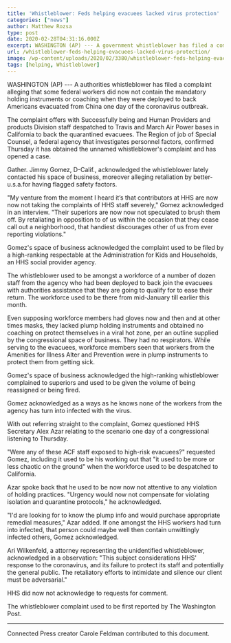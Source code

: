 ```yaml
---
title: 'Whistleblower: Feds helping evacuees lacked virus protection'
categories: ["news"]
author: Matthew Rozsa
type: post
date: 2020-02-28T04:31:16.000Z
excerpt: WASHINGTON (AP) --- A government whistleblower has filed a complaint alleging that some federal workers did not have the necessary protective gear or training when they were deployed to help Americans evacuated from China during the coronavirus outbreak.The complaint deals with Health and Human Services Department employees sent to Travis and March Air Force bases&hellip;
url: /whistleblower-feds-helping-evacuees-lacked-virus-protection/
image: /wp-content/uploads/2020/02/3380/whistleblower-feds-helping-evacuees-lacked-virus-protection.jpg
tags: [helping, Whistleblower]
---
```


WASHINGTON (AP) --- A authorities whistleblower has filed a complaint alleging that some federal workers did now not contain the mandatory holding instruments or coaching when they were deployed to back Americans evacuated from China one day of the coronavirus outbreak.

The complaint offers with Successfully being and Human Providers and products Division staff despatched to Travis and March Air Power bases in California to back the quarantined evacuees. The Region of job of Special Counsel, a federal agency that investigates personnel factors, confirmed Thursday it has obtained the unnamed whistleblower's complaint and has opened a case.

Gather. Jimmy Gomez, D-Calif., acknowledged the whistleblower lately contacted his space of business, moreover alleging retaliation by better-u.s.a.for having flagged safety factors.

"My venture from the moment I heard it’s that contributors at HHS are now now not taking the complaints of HHS staff severely," Gomez acknowledged in an interview. "Their superiors are now now not speculated to brush them off. By retaliating in opposition to of us within the occasion that they cease call out a neighborhood, that handiest discourages other of us from ever reporting violations."

Gomez's space of business acknowledged the complaint used to be filed by a high-ranking respectable at the Administration for Kids and Households, an HHS social provider agency.

The whistleblower used to be amongst a workforce of a number of dozen staff from the agency who had been deployed to back join the evacuees with authorities assistance that they are going to qualify for to ease their return. The workforce used to be there from mid-January till earlier this month.

Even supposing workforce members had gloves now and then and at other times masks, they lacked plump holding instruments and obtained no coaching on protect themselves in a viral hot zone, per an outline supplied by the congressional space of business. They had no respirators. While serving to the evacuees, workforce members seen that workers from the Amenities for Illness Alter and Prevention were in plump instruments to protect them from getting sick.

Gomez's space of business acknowledged the high-ranking whistleblower complained to superiors and used to be given the volume of being reassigned or being fired.

Gomez acknowledged as a ways as he knows none of the workers from the agency has turn into infected with the virus.

With out referring straight to the complaint, Gomez questioned HHS Secretary Alex Azar relating to the scenario one day of a congressional listening to Thursday.

"Were any of these ACF staff exposed to high-risk evacuees?" requested Gomez, including it used to be his working out that "it used to be more or less chaotic on the ground" when the workforce used to be despatched to California.

Azar spoke back that he used to be now now not attentive to any violation of holding practices. "Urgency would now not compensate for violating isolation and quarantine protocols," he acknowledged.

"I'd are looking for to know the plump info and would purchase appropriate remedial measures," Azar added. If one amongst the HHS workers had turn into infected, that person could maybe well then contain unwittingly infected others, Gomez acknowledged.

Ari Wilkenfeld, a attorney representing the unidentified whistleblower, acknowledged in a observation: "This subject considerations HHS' response to the coronavirus, and its failure to protect its staff and potentially the general public. The retaliatory efforts to intimidate and silence our client must be adversarial."

HHS did now not acknowledge to requests for comment.

The whistleblower complaint used to be first reported by The Washington Post.

* * *

Connected Press creator Carole Feldman contributed to this document.
